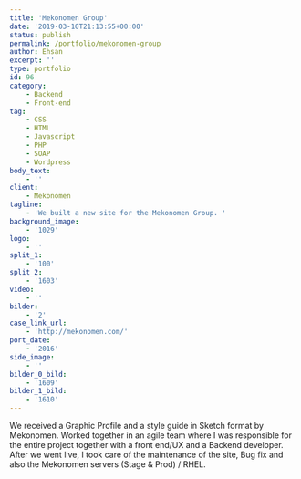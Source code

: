 ```yaml
---
title: 'Mekonomen Group'
date: '2019-03-10T21:13:55+00:00'
status: publish
permalink: /portfolio/mekonomen-group
author: Ehsan
excerpt: ''
type: portfolio
id: 96
category:
    - Backend
    - Front-end
tag:
    - CSS
    - HTML
    - Javascript
    - PHP
    - SOAP
    - Wordpress
body_text:
    - ''
client:
    - Mekonomen
tagline:
    - 'We built a new site for the Mekonomen Group. '
background_image:
    - '1029'
logo:
    - ''
split_1:
    - '100'
split_2:
    - '1603'
video:
    - ''
bilder:
    - '2'
case_link_url:
    - 'http://mekonomen.com/'
port_date:
    - '2016'
side_image:
    - ''
bilder_0_bild:
    - '1609'
bilder_1_bild:
    - '1610'
---
```

We received a Graphic Profile and a style guide in Sketch format by Mekonomen. Worked together in an agile team where I was responsible for the entire project together with a front end/UX and a Backend developer. After we went live, I took care of the maintenance of the site, Bug fix and also the Mekonomen servers (Stage &amp; Prod) / RHEL.
